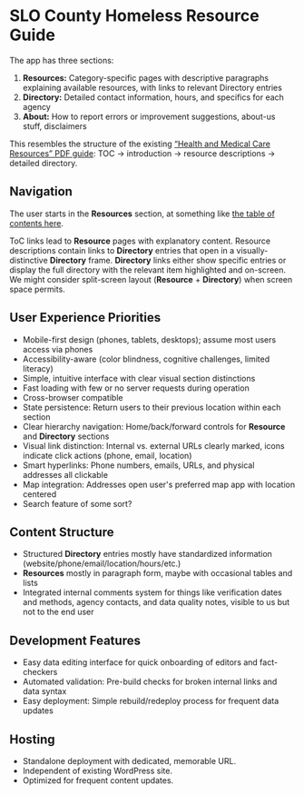 # SLO County Homeless Resource Guide

The app has three sections:

1. **Resources:** Category-specific pages with descriptive paragraphs explaining available resources, with links to relevant Directory entries
1. **Directory:** Detailed contact information, hours, and specifics for each agency
1. **About:** How to report errors or improvement suggestions, about-us stuff, disclaimers

This resembles the structure of the existing [“Health and Medical Care Resources” PDF guide](https://showerthepeopleslo.org/wp-content/uploads/2025/08/Health-and-Medical-Care-Resources.pdf): TOC → introduction → resource descriptions → detailed directory.

## Navigation

The user starts in the **Resources** section, at something like [the table of contents here](https://github.com/davgross/homeless-in-slo-resource-guide/blob/main/Resource%20guide%20possible%20outline.md#table-of-contents).

ToC links lead to **Resource** pages with explanatory content.
Resource descriptions contain links to **Directory** entries that open in a visually-distinctive **Directory** frame.
**Directory** links either show specific entries or display the full directory with the relevant item highlighted and on-screen.
We might consider split-screen layout (**Resource** + **Directory**) when screen space permits.

## User Experience Priorities

- Mobile-first design (phones, tablets, desktops); assume most users access via phones
- Accessibility-aware (color blindness, cognitive challenges, limited literacy)
- Simple, intuitive interface with clear visual section distinctions
- Fast loading with few or no server requests during operation
- Cross-browser compatible
- State persistence: Return users to their previous location within each section
- Clear hierarchy navigation: Home/back/forward controls for **Resource** and **Directory** sections
- Visual link distinction: Internal vs. external URLs clearly marked, icons indicate click actions (phone, email, location)
- Smart hyperlinks: Phone numbers, emails, URLs, and physical addresses all clickable
- Map integration: Addresses open user's preferred map app with location centered
- Search feature of some sort?

## Content Structure

- Structured **Directory** entries mostly have standardized information (website/phone/email/location/hours/etc.)
- **Resources** mostly in paragraph form, maybe with occasional tables and lists
- Integrated internal comments system for things like verification dates and methods, agency contacts, and data quality notes, visible to us but not to the end user

## Development Features

- Easy data editing interface for quick onboarding of editors and fact-checkers
- Automated validation: Pre-build checks for broken internal links and data syntax
- Easy deployment: Simple rebuild/redeploy process for frequent data updates

## Hosting

- Standalone deployment with dedicated, memorable URL.
- Independent of existing WordPress site.
- Optimized for frequent content updates.
